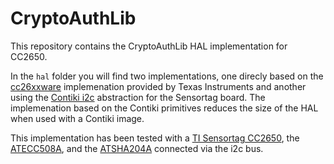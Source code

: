 # CryptoAuthLib

This repository contains the CryptoAuthLib HAL implementation for CC2650.

In the `hal` folder you will find two implementations, one direcly based
on the [cc26xxware](http://processors.wiki.ti.com/index.php/CC26xxware)
implemenation provided by Texas Instruments and another using the
[Contiki i2c](https://github.com/contiki-ng/contiki-ng/blob/develop/arch/platform/srf06-cc26xx/sensortag/board-i2c.c) abstraction for the Sensortag board. The implemenation based on
the Contiki primitives reduces the size of the HAL when used with a
Contiki image.

This implementation has been tested with a 
[TI Sensortag CC2650](http://www.ti.com/tool/cc2650stk), the
[ATECC508A](https://www.microchip.com/wwwproducts/en/ATECC508A),
and the [ATSHA204A](https://www.microchip.com/wwwproducts/en/ATSHA204A)
connected via the i2c bus.
